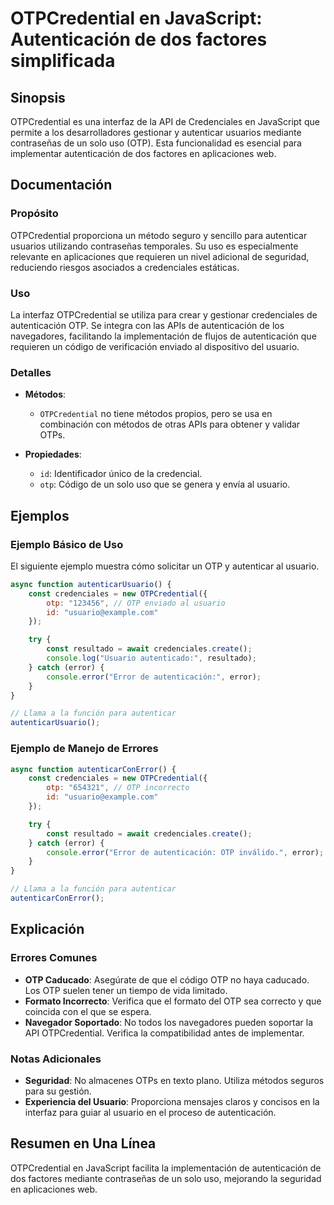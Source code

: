 <!--
Meta Description: # OTPCredential en JavaScript: Autenticación de dos factores simplificada ## Sinopsis OTPCredential es una interfaz de la API de Credenciales en JavaS...
Meta Keywords: otp, otpcredential, autenticación, usuario, que
-->

# OTPCredential en JavaScript: Autenticación de dos factores simplificada

## Sinopsis
OTPCredential es una interfaz de la API de Credenciales en JavaScript que permite a los desarrolladores gestionar y autenticar usuarios mediante contraseñas de un solo uso (OTP). Esta funcionalidad es esencial para implementar autenticación de dos factores en aplicaciones web.

## Documentación
### Propósito
OTPCredential proporciona un método seguro y sencillo para autenticar usuarios utilizando contraseñas temporales. Su uso es especialmente relevante en aplicaciones que requieren un nivel adicional de seguridad, reduciendo riesgos asociados a credenciales estáticas.

### Uso
La interfaz OTPCredential se utiliza para crear y gestionar credenciales de autenticación OTP. Se integra con las APIs de autenticación de los navegadores, facilitando la implementación de flujos de autenticación que requieren un código de verificación enviado al dispositivo del usuario.

### Detalles
- **Métodos**: 
  - `OTPCredential` no tiene métodos propios, pero se usa en combinación con métodos de otras APIs para obtener y validar OTPs.
  
- **Propiedades**:
  - `id`: Identificador único de la credencial.
  - `otp`: Código de un solo uso que se genera y envía al usuario.

## Ejemplos
### Ejemplo Básico de Uso
El siguiente ejemplo muestra cómo solicitar un OTP y autenticar al usuario.

```javascript
async function autenticarUsuario() {
    const credenciales = new OTPCredential({
        otp: "123456", // OTP enviado al usuario
        id: "usuario@example.com"
    });

    try {
        const resultado = await credenciales.create();
        console.log("Usuario autenticado:", resultado);
    } catch (error) {
        console.error("Error de autenticación:", error);
    }
}

// Llama a la función para autenticar
autenticarUsuario();
```

### Ejemplo de Manejo de Errores
```javascript
async function autenticarConError() {
    const credenciales = new OTPCredential({
        otp: "654321", // OTP incorrecto
        id: "usuario@example.com"
    });

    try {
        const resultado = await credenciales.create();
    } catch (error) {
        console.error("Error de autenticación: OTP inválido.", error);
    }
}

// Llama a la función para autenticar
autenticarConError();
```

## Explicación
### Errores Comunes
- **OTP Caducado**: Asegúrate de que el código OTP no haya caducado. Los OTP suelen tener un tiempo de vida limitado.
- **Formato Incorrecto**: Verifica que el formato del OTP sea correcto y que coincida con el que se espera.
- **Navegador Soportado**: No todos los navegadores pueden soportar la API OTPCredential. Verifica la compatibilidad antes de implementar.

### Notas Adicionales
- **Seguridad**: No almacenes OTPs en texto plano. Utiliza métodos seguros para su gestión.
- **Experiencia del Usuario**: Proporciona mensajes claros y concisos en la interfaz para guiar al usuario en el proceso de autenticación.

## Resumen en Una Línea
OTPCredential en JavaScript facilita la implementación de autenticación de dos factores mediante contraseñas de un solo uso, mejorando la seguridad en aplicaciones web.
